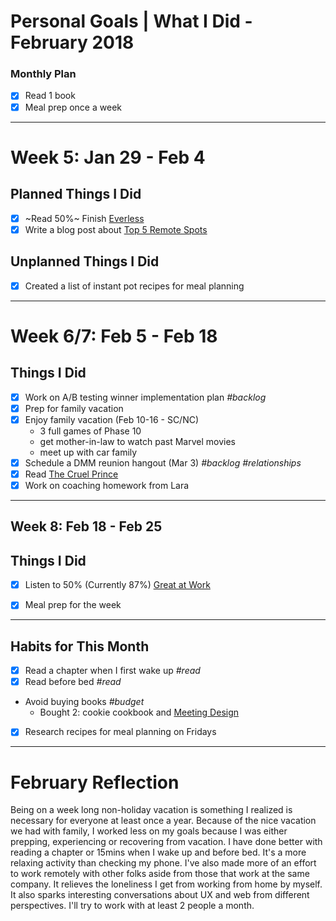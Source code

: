 Personal Goals | What I Did - February 2018
==============

### Monthly Plan
- [x] Read 1 book
- [x] Meal prep once a week

---

# Week 5: Jan 29 - Feb 4

## Planned Things I Did 
- [x] ~Read 50%~ Finish [Everless](https://www.goodreads.com/book/show/32320661-everless)
- [x] Write a blog post about [Top 5 Remote Spots](http://candicodeit.tumblr.com/post/170589018441/my-top-remote-work-spots-in-hampton-roads)

## Unplanned Things I Did 
- [x] Created a list of instant pot recipes for meal planning
---

# Week 6/7: Feb 5 - Feb 18

## Things I Did
- [x] Work on A/B testing winner implementation plan *#backlog*
- [x] Prep for family vacation
- [x] Enjoy family vacation (Feb 10-16 - SC/NC)
  - 3 full games of Phase 10
  - get mother-in-law to watch past Marvel movies
  - meet up with car family
- [x] Schedule a DMM reunion hangout (Mar 3) *#backlog* *#relationships*
- [x] Read [The Cruel Prince](https://www.goodreads.com/book/show/26032825-the-cruel-prince)
- [x] Work on coaching homework from Lara

---

## Week 8: Feb 18 - Feb 25

## Things I Did
- [x] Listen to 50% (Currently 87%) [Great at Work](https://www.goodreads.com/book/show/35297611-great-at-work)
- [x] Meal prep for the week


---
## Habits for This Month
- [x] Read a chapter when I first wake up *#read*
- [x] Read before bed *#read*
- Avoid buying books *#budget*
  - Bought 2: cookie cookbook and [Meeting Design](http://rosenfeldmedia.com/books/meeting-design/)
- [x] Research recipes for meal planning on Fridays

---


# February Reflection

Being on a week long non-holiday vacation is something I realized is necessary for everyone at least once a year. Because of the nice vacation we had with family, I worked less on my goals because I was either prepping, experiencing or recovering from vacation. I have done better with reading a chapter or 15mins when I wake up and before bed. It's a more relaxing activity than checking my phone. I've also made more of an effort to work remotely with other folks aside from those that work at the same company. It relieves the loneliness I get from working from home by myself. It also sparks interesting conversations about UX and web from different perspectives. I'll try to work with at least 2 people a month. 

